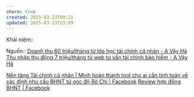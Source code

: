 ```yaml
---
share: true
created: 2025-03-23T00:21
updated: 2025-03-23T23:09
---
```

Khái niệm:: 

Nguồn:: 
[Doanh thu 60 triệu/tháng từ lớp học tài chính cá nhân - A Vậy Hả](https://avayha.com/centicoach/)
[Thu nhập thụ động 7 triệu/tháng từ web tư vấn tài chính bảo hiểm - A Vậy Hả](https://avayha.com/moneyhub/)

[Nền tảng Tài chính cá nhân \| Mình hoàn thành tool cho ai cần tính toán về xác định nhu cầu BHNT từ góc độ Rõ Chi \| Facebook](https://www.facebook.com/groups/NentangTaichinhcanhan/permalink/2624159557768251/)
[Review hợp đồng BHNT \| Facebook](https://facebook.com/groups/1141721981042227)